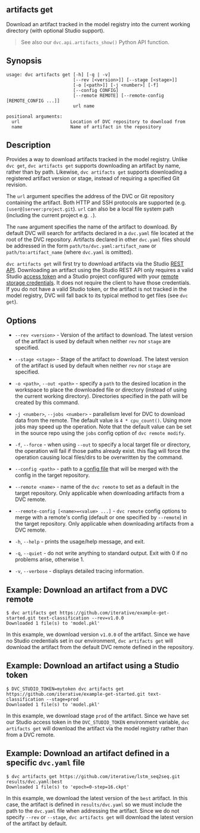 ## artifacts get

Download an <abbr>artifact</abbr> tracked in the <abbr>model registry</abbr>
into the current working directory (with optional Studio support).

> See also our `dvc.api.artifacts_show()` Python API function.

## Synopsis

```usage
usage: dvc artifacts get [-h] [-q | -v]
                         [--rev [<version>]] [--stage [<stage>]]
                         [-o [<path>]] [-j <number>] [-f]
                         [--config CONFIG]
                         [--remote REMOTE] [--remote-config [REMOTE_CONFIG ...]]
                         url name

positional arguments:
  url                   Location of DVC repository to download from
  name                  Name of artifact in the repository
```

## Description

Provides a way to download artifacts tracked in the model registry. Unlike
`dvc get`, `dvc artifacts get` supports downloading an artifact by name, rather
than by path. Likewise, `dvc artifacts get` supports downloading a registered
artifact version or stage, instead of requiring a specified Git revision.

The `url` argument specifies the address of the DVC or Git repository containing
the artifact. Both HTTP and SSH protocols are supported (e.g.
`[user@]server:project.git`). `url` can also be a local file system path
(including the current project e.g. `.`).

The `name` argument specifies the name of the artifact to download. By default
DVC will search for artifacts declared in a `dvc.yaml` file located at the root
of the DVC repository. Artifacts declared in other `dvc.yaml` files should be
addressed in the form `path/to/dvc.yaml:artifact_name` or
`path/to:artifact_name` (where `dvc.yaml` is omitted).

`dvc artifacts get` will first try to download artifacts via the Studio [REST
API]. Downloading an artifact using the Studio REST API only requires a valid
Studio [access token] and a Studio project configured with your [remote storage
credentials]. It does not require the client to have those credentials. If you
do not have a valid Studio token, or the artifact is not tracked in the model
registry, DVC will fall back to its typical method to get files (see `dvc get`).

## Options

- `--rev <version>` - Version of the artifact to download. The latest version of
  the artifact is used by default when neither `rev` nor `stage` are specified.

- `--stage <stage>` - Stage of the artifact to download. The latest version of
  the artifact is used by default when neither `rev` nor `stage` are specified.

- `-o <path>`, `--out <path>` - specify a `path` to the desired location in the
  workspace to place the downloaded file or directory (instead of using the
  current working directory). Directories specified in the path will be created
  by this command.

- `-j <number>`, `--jobs <number>` - parallelism level for DVC to download data
  from the remote. The default value is `4 * cpu_count()`. Using more jobs may
  speed up the operation. Note that the default value can be set in the source
  repo using the `jobs` config option of `dvc remote modify`.

- `-f`, `--force` - when using `--out` to specify a local target file or
  directory, the operation will fail if those paths already exist. this flag
  will force the operation causing local files/dirs to be overwritten by the
  command.

- `--config <path>` - path to a [config file](/doc/command-reference/config)
  that will be merged with the config in the target repository.

- `--remote <name>` - name of the `dvc remote` to set as a default in the target
  repository. Only applicable when downloading artifacts from a DVC remote.

- `--remote-config [<name>=<value> ...]` - `dvc remote` config options to merge
  with a remote's config (default or one specified by `--remote`) in the target
  repository. Only applicable when downloading artifacts from a DVC remote.

- `-h`, `--help` - prints the usage/help message, and exit.

- `-q`, `--quiet` - do not write anything to standard output. Exit with 0 if no
  problems arise, otherwise 1.

- `-v`, `--verbose` - displays detailed tracing information.

## Example: Download an artifact from a DVC remote

```cli
$ dvc artifacts get https://github.com/iterative/example-get-started.git text-classification --rev=v1.0.0
Downloaded 1 file(s) to 'model.pkl'
```

In this example, we download version `v1.0.0` of the artifact. Since we have no
Studio credentials set in our environment, `dvc artifacts get` will download the
artifact from the default DVC remote defined in the repository.

## Example: Download an artifact using a Studio token

```cli
$ DVC_STUDIO_TOKEN=mytoken dvc artifacts get https://github.com/iterative/example-get-started.git text-classification --stage=prod
Downloaded 1 file(s) to 'model.pkl'
```

In this example, we download stage `prod` of the artifact. Since we have set our
Studio access token in the `DVC_STUDIO_TOKEN` environment variable,
`dvc artifacts get` will download the artifact via the <abbr>model
registry</abbr> rather than from a DVC remote.

## Example: Download an artifact defined in a specific `dvc.yaml` file

```cli
$ dvc artifacts get https://github.com/iterative/lstm_seq2seq.git results/dvc.yaml:best
Downloaded 1 file(s) to 'epoch=0-step=16.ckpt'
```

In this example, we download the latest version of the `best` artifact. In this
case, the artifact is defined in `results/dvc.yaml` so we must include the path
to the `dvc.yaml` file when addressing the artifact. Since we do not specify
`--rev` or `--stage`, `dvc artifacts get` will download the latest version of
the artifact by default.

[rest api]: /doc/studio/rest-api
[access token]: /doc/studio/user-guide/account-management#studio-access-token
[remote storage credentials]:
  /doc/studio/user-guide/experiments/configure-a-project#data-remotes--cloud-storage-credentials
